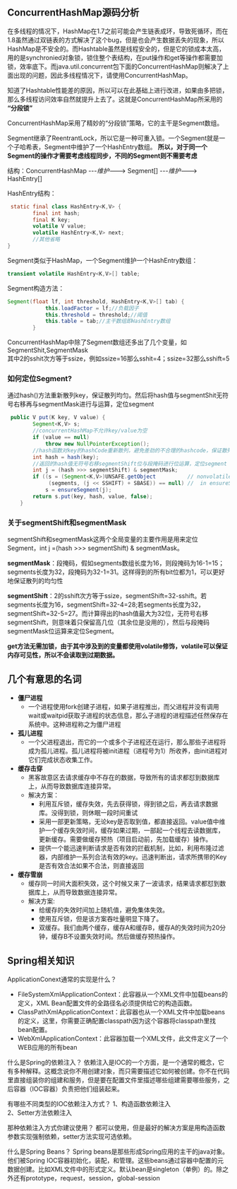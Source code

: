 ## ConcurrentHashMap源码分析
在多线程的情况下，HashMap在1.7之前可能会产生链表成环，导致死循环，而在1.8虽然通过双链表的方式解决了这个bug，但是也会产生数据丢失的现象，所以HashMap是不安全的。而Hashtable虽然是线程安全的，但是它的锁成本太高，用的是synchronied对象锁，锁住整个表结构，在put操作和get等操作都需要加锁，效率底下。而java.util.concurrent包下面的ConcurrentHashMap则解决了上面出现的问题，因此多线程情况下，请使用ConcurrentHashMap。

知道了Hashtable性能差的原因，所以可以在此基础上进行改进，如果由多把锁，那么多线程访问效率自然就提升上去了。这就是ConcurrentHashMap所采用的 **“分段锁”**

ConcurrentHashMap采用了精妙的“分段锁”策略，它的主干是Segment数组。

Segment继承了ReentrantLock，所以它是一种可重入锁。一个Segment就是一个子哈希表，Segment中维护了一个HashEntry数组。 **所以，对于同一个Segment的操作才需要考虑线程同步，不同的Segment则不需要考虑**

结构：ConcurrentHashMap ---*维护*---> Segment[] ---*维护*---> HashEntry[]

HashEntry结构：
```java
 static final class HashEntry<K,V> {
        final int hash;
        final K key;
        volatile V value;
        volatile HashEntry<K,V> next;
        //其他省略
} 
```

Segment类似于HashMap，一个Segment维护一个HashEntry数组：
```java
transient volatile HashEntry<K,V>[] table;
```
Segment构造方法：
```java
Segment(float lf, int threshold, HashEntry<K,V>[] tab) {
            this.loadFactor = lf;//负载因子
            this.threshold = threshold;//阈值
            this.table = tab;//主干数组即HashEntry数组
        }
```

ConcurrentHashMap中除了Segment数组还多出了几个变量，如SegmentShit,SegmentMask  
其中2的sshit次方等于ssize，例如ssize=16那么sshit=4；ssize=32那么sshift=5


### 如何定位Segment?
通过hash()方法重新散列key，保证散列均匀。然后将hash值与segmentShit无符号右移再与segmentMask进行与运算，定位segment
```java
 public V put(K key, V value) {
        Segment<K,V> s;
        //concurrentHashMap不允许key/value为空
        if (value == null)
            throw new NullPointerException();
        //hash函数对key的hashCode重新散列，避免差劲的不合理的hashcode，保证散列均匀
        int hash = hash(key);
        //返回的hash值无符号右移segmentShift位与段掩码进行位运算，定位segment
        int j = (hash >>> segmentShift) & segmentMask;
        if ((s = (Segment<K,V>)UNSAFE.getObject          // nonvolatile; recheck
             (segments, (j << SSHIFT) + SBASE)) == null) //  in ensureSegment
            s = ensureSegment(j);
        return s.put(key, hash, value, false);
    }
```
### 关于segmentShift和segmentMask
segmentShift和segmentMask这两个全局变量的主要作用是用来定位Segment，int j =(hash >>> segmentShift) & segmentMask。

**segmentMask**：段掩码，假如segments数组长度为16，则段掩码为16-1=15；segments长度为32，段掩码为32-1=31。这样得到的所有bit位都为1，可以更好地保证散列的均匀性

**segmentShift**：2的sshift次方等于ssize，segmentShift=32-sshift。若segments长度为16，segmentShift=32-4=28;若segments长度为32，segmentShift=32-5=27。而计算得出的hash值最大为32位，无符号右移segmentShift，则意味着只保留高几位（其余位是没用的），然后与段掩码segmentMask位运算来定位Segment。


**get方法无需加锁，由于其中涉及到的变量都使用volatile修饰，volatile可以保证内存可见性，所以不会读取到过期数据。**

## 几个有意思的名词
* **僵尸进程**
    - 一个进程使用fork创建子进程，如果子进程推出，而父进程并没有调用wait或waitpid获取子进程的状态信息，那么子进程的进程描述任然保存在系统中。这种进程称之为僵尸进程
* **孤儿进程**
    - 一个父进程退出，而它的一个或多个子进程还在运行，那么那些子进程将成为孤儿进程。孤儿进程将被init进程（进程号为1）所收养，由init进程对它们完成状态收集工作。
* **缓存击穿**
    - 黑客故意区去请求缓存中不存在的数据，导致所有的请求都怼到数据库上，从而导致数据库连接异常。
    - 解决方案：
        + 利用互斥锁，缓存失效，先去获得锁，得到锁之后，再去请求数据库。没得到锁，则休眠一段时间重试
        + 采用一部更新策略，无论key是否取到值，都直接返回。value值中维护一个缓存失效时间，缓存如果过期，一部起一个线程去读数据库，更新缓存。需要做缓存预热（项目启动前，先加载缓存）操作。
        + 提供一个能迅速判断请求是否有效的拦截机制，比如，利用布隆过滤器，内部维护一系列合法有效的key。迅速判断出，请求所携带的Key是否有效合法如果不合法，则直接返回
* **缓存雪崩**
    - 缓存同一时间大面积失效，这个时候又来了一波请求，结果请求都怼到数据库上，从而导致数据连接异常。
    - 解决方案:
        + 给缓存的失效时间加上随机值，避免集体失效。
        + 使用互斥锁，但是该方案吞吐量明显下降了。
        + 双缓存。我们由两个缓存，缓存A和缓存B，缓存A的失效时间为20分钟，缓存B不设置失效时间。然后做缓存预热操作。

## Spring相关知识

ApplicationConext通常的实现是什么？

* FileSystemXmlApplicationContext：此容器从一个XML文件中加载beans的定义，XML Bean配置文件的全路径名必须提供给它的构造函数。
* ClassPathXmlApplicationContext：此容器也从一个XML文件中加载beans的定义，这里，你需要正确配置classpath因为这个容器将classpath里找bean配置。
* WebXmlApplicationContext：此容器加载一个XML文件，此文件定义了一个WEB应用的所有bean

什么是Spring的依赖注入？
依赖注入是IOC的一个方面，是一个通常的概念，它有多种解释。这概念说你不用创建对象，而只需要描述它如何被创建。你不在代码里直接组装你的组建和服务，但是要在配置文件里描述哪些组建需要哪些服务，之后容器（IOC容器）负责把他们组装起来。

有哪些不同类型的IOC依赖注入方式？
1、构造函数依赖注入  
2、Setter方法依赖注入

那种依赖注入方式你建议使用？
都可以使用，但是最好的解决方案是用构造函数参数实现强制依赖，setter方法实现可选依赖。

什么是Spring Beans？
Spring beans是那些形成Spring应用的主干的java对象。他们被Spring IOC容器初始化，装配，和管理。这些beans通过容器中配置的元数据创建。比如XML文件中的<bean/>形式定义。默认bean是singleton（单例）的。除之外还有prototype，request，session，global-session



